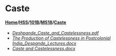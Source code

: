 # Caste
#### [Home](../../../..)/[HSS](../../..)/[101B](../..)/[MS18](..)/[Caste]()
- [_Deshpande_Caste_and_Castelessness.pdf_](Deshpande_Caste_and_Castelessness.pdf)
- [_The Production of Castelessness in Postcolonial India_Despande_Lectures.docx_](The%20Production%20of%20Castelessness%20in%20Postcolonial%20India_Despande_Lectures.docx)
- [_Caste and Castelessness.docx_](Caste%20and%20Castelessness.docx)

